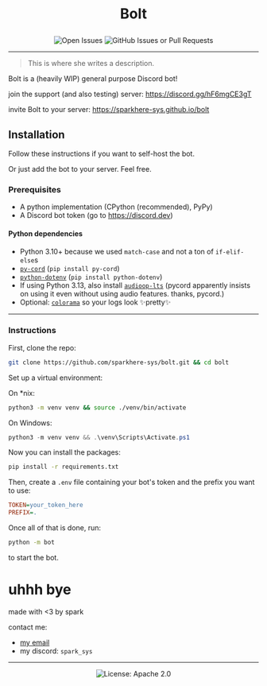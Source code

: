 # <p align=center> Bolt </p>

<p align=center>
  <img alt="Open Issues" src="https://img.shields.io/github/issues/sparkhere-sys/bolt?style=for-the-badge&logo=github&logoColor=white&color=%23f38ba8">
  <img alt="GitHub Issues or Pull Requests" src="https://img.shields.io/github/issues-pr/sparkhere-sys/bolt?style=for-the-badge&logo=git&logoColor=white&color=%23a6e3a1">
</p>

---

> This is where she writes a description.

Bolt is a (heavily WIP) general purpose Discord bot!

join the support (and also testing) server: https://discord.gg/hF6mgCE3gT

invite Bolt to your server: https://sparkhere-sys.github.io/bolt

## Installation

Follow these instructions if you want to self-host the bot.

Or just add the bot to your server. Feel free.

### Prerequisites

* A python implementation (CPython (recommended), PyPy)
* A Discord bot token (go to https://discord.dev)

#### Python dependencies

* Python 3.10+ because we used `match-case` and not a ton of `if-elif-else`s
* [`py-cord`](https://pypi.org/project/py-cord/) (`pip install py-cord`)
* [`python-dotenv`](https://pypi.org/project/python-dotenv/) (`pip install python-dotenv`)
* If using Python 3.13, also install [`audioop-lts`](https://pypi.org/project/audioop-lts) (pycord apparently insists on using it even without using audio features. thanks, pycord.)
* Optional: [`colorama`](https://pypi.org/project/colorama) so your logs look :sparkles:pretty:sparkles:

---

### Instructions

First, clone the repo:

```bash
git clone https://github.com/sparkhere-sys/bolt.git && cd bolt
```

Set up a virtual environment:

On *nix:

```bash
python3 -m venv venv && source ./venv/bin/activate
```

On Windows:

```powershell
python3 -m venv venv && .\venv\Scripts\Activate.ps1
```

Now you can install the packages:
```bash
pip install -r requirements.txt
```

Then, create a `.env` file containing your bot's token and the prefix you want to use:

```ini
TOKEN=your_token_here
PREFIX=.
```

Once all of that is done, run:
```bash
python -m bot
```
to start the bot.

# uhhh bye

made with <3 by spark

contact me:

* [my email](mailto:spark-aur@proton.me)
* my discord: `spark_sys`

---

<p align=center>
  <img alt="License: Apache 2.0" src="https://img.shields.io/github/license/sparkhere-sys/bolt?style=for-the-badge&logo=apache&logoColor=black&label=license&labelColor=white&color=%2374c7ec&link=https%3A%2F%2Fgithub.com%2Fsparkhere-sys%2Fbolt%2Fblob%2Fmain%2FLICENSE">
</p>
